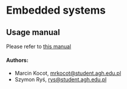 # Embedded systems
## Usage manual
Please refer to [this manual](esp/radio/README.md)

#### Authors:
- Marcin Kocot, mrkocot@student.agh.edu.pl
- Szymon Ryś, rys@student.agh.edu.pl



